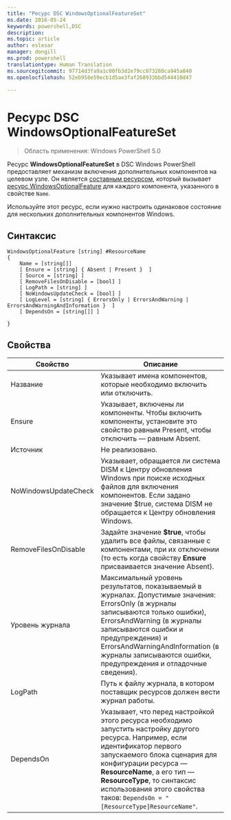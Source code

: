 ```yaml
---
title: "Ресурс DSC WindowsOptionalFeatureSet"
ms.date: 2016-05-24
keywords: powershell,DSC
description: 
ms.topic: article
author: eslesar
manager: dongill
ms.prod: powershell
translationtype: Human Translation
ms.sourcegitcommit: 97714d3fa9a1c00fb3d2e79cc873280ca945a840
ms.openlocfilehash: 52eb958e59ecb1d5ae3faf268933bbd544410d47

---
```


# Ресурс DSC WindowsOptionalFeatureSet

> Область применения: Windows PowerShell 5.0

Ресурс **WindowsOptionalFeatureSet** в DSC Windows PowerShell предоставляет механизм включения дополнительных компонентов на целевом узле. Он является [составным ресурсом](authoringResourceComposite.md), который вызывает [ресурс WindowsOptionalFeature](windowsOptionalFeatureResource.md) для каждого компонента, указанного в свойстве `Name`.

Используйте этот ресурс, если нужно настроить одинаковое состояние для нескольких дополнительных компонентов Windows.

## Синтаксис

```
WindowsOptionalFeature [string] #ResourceName
{
    Name = [string[]]
    [ Ensure = [string] { Absent | Present }  ]
    [ Source = [string] ] 
    [ RemoveFilesOnDisable = [bool] ]  
    [ LogPath = [string] ]
    [ NoWindowsUpdateCheck = [bool] ]
    [ LogLevel = [string] { ErrorsOnly | ErrorsAndWarning | ErrorsAndWarningAndInformation }  ]
    [ DependsOn = [string[]] ]
    
}
```

## Свойства

|  Свойство  |  Описание   | 
|---|---| 
| Название| Указывает имена компонентов, которые необходимо включить или отключить.| 
| Ensure| Указывает, включены ли компоненты. Чтобы включить компоненты, установите это свойство равным Present, чтобы отключить — равным Absent.|
| Источник| Не реализовано.|
| NoWindowsUpdateCheck| Указывает, обращается ли система DISM к Центру обновления Windows при поиске исходных файлов для включения компонентов. Если задано значение $true, система DISM не обращается к Центру обновления Windows.|
| RemoveFilesOnDisable| Задайте значение **$true**, чтобы удалить все файлы, связанные с компонентами, при их отключении (то есть когда свойству **Ensure** присваивается значение Absent).|
| Уровень журнала| Максимальный уровень результатов, показываемый в журналах. Допустимые значения: ErrorsOnly (в журналы записываются только ошибки), ErrorsAndWarning (в журналы записываются ошибки и предупреждения) и ErrorsAndWarningAndInformation (в журналы записываются ошибки, предупреждения и отладочные сведения).|
| LogPath| Путь к файлу журнала, в котором поставщик ресурсов должен вести журнал работы.| 
| DependsOn| Указывает, что перед настройкой этого ресурса необходимо запустить настройку другого ресурса. Например, если идентификатор первого запускаемого блока сценария для конфигурации ресурса — __ResourceName__, а его тип — __ResourceType__, то синтаксис использования этого свойства таков: `DependsOn = "[ResourceType]ResourceName"`.| 
 






<!--HONumber=Jul16_HO1-->


